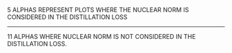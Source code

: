 5 ALPHAS REPRESENT PLOTS WHERE THE NUCLEAR NORM IS CONSIDERED IN THE DISTILLATION LOSS

-------------------------------------------------------------------------

11 ALPHAS WHERE NUCLEAR NORM IS NOT CONSIDERED IN THE DISTILLATION LOSS.
